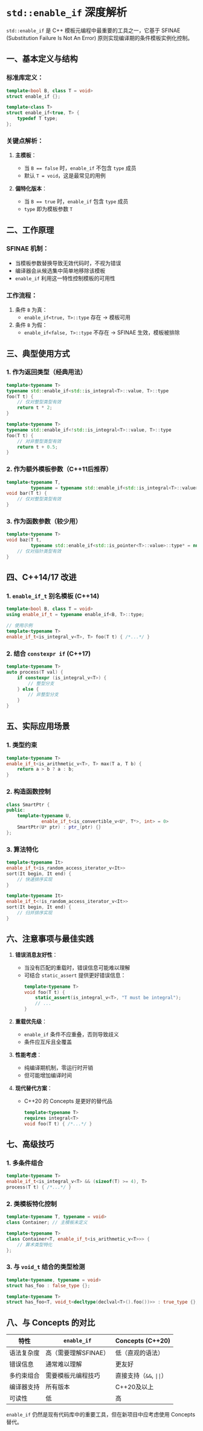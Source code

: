 # `std::enable_if` 深度解析

`std::enable_if` 是 C++ 模板元编程中最重要的工具之一，它基于 SFINAE (Substitution Failure Is Not An Error) 原则实现编译期的条件模板实例化控制。

## 一、基本定义与结构

### 标准库定义：
```cpp
template<bool B, class T = void>
struct enable_if {};

template<class T>
struct enable_if<true, T> {
    typedef T type;
};
```

### 关键点解析：
1. **主模板**：
   - 当 `B == false` 时，`enable_if` 不包含 `type` 成员
   - 默认 `T = void`，这是最常见的用例

2. **偏特化版本**：
   - 当 `B == true` 时，`enable_if` 包含 `type` 成员
   - `type` 即为模板参数 `T`

## 二、工作原理

### SFINAE 机制：
- 当模板参数替换导致无效代码时，不视为错误
- 编译器会从候选集中简单地移除该模板
- `enable_if` 利用这一特性控制模板的可用性

### 工作流程：
1. 条件 `B` 为真：
   - `enable_if<true, T>::type` 存在 → 模板可用
2. 条件 `B` 为假：
   - `enable_if<false, T>::type` 不存在 → SFINAE 生效，模板被排除

## 三、典型使用方式

### 1. 作为返回类型（经典用法）
```cpp
template<typename T>
typename std::enable_if<std::is_integral<T>::value, T>::type
foo(T t) {
    // 仅对整型类型有效
    return t * 2;
}

template<typename T>
typename std::enable_if<!std::is_integral<T>::value, T>::type
foo(T t) {
    // 对非整型类型有效
    return t + 0.5;
}
```

### 2. 作为额外模板参数（C++11后推荐）
```cpp
template<typename T, 
         typename = typename std::enable_if<std::is_integral<T>::value>::type>
void bar(T t) {
    // 仅对整型类型有效
}
```

### 3. 作为函数参数（较少用）
```cpp
template<typename T>
void baz(T t, 
         typename std::enable_if<std::is_pointer<T>::value>::type* = nullptr) {
    // 仅对指针类型有效
}
```

## 四、C++14/17 改进

### 1. `enable_if_t` 别名模板 (C++14)
```cpp
template<bool B, class T = void>
using enable_if_t = typename enable_if<B, T>::type;

// 使用示例
template<typename T>
enable_if_t<is_integral_v<T>, T> foo(T t) { /*...*/ }
```

### 2. 结合 `constexpr if` (C++17)
```cpp
template<typename T>
auto process(T val) {
    if constexpr (is_integral_v<T>) {
        // 整型分支
    } else {
        // 非整型分支
    }
}
```

## 五、实际应用场景

### 1. 类型约束
```cpp
template<typename T>
enable_if_t<is_arithmetic_v<T>, T> max(T a, T b) {
    return a > b ? a : b;
}
```

### 2. 构造函数控制
```cpp
class SmartPtr {
public:
    template<typename U, 
             enable_if_t<is_convertible_v<U*, T*>, int> = 0>
    SmartPtr(U* ptr) : ptr_(ptr) {}
};
```

### 3. 算法特化
```cpp
template<typename It>
enable_if_t<is_random_access_iterator_v<It>>
sort(It begin, It end) {
    // 快速排序实现
}

template<typename It>
enable_if_t<!is_random_access_iterator_v<It>>
sort(It begin, It end) {
    // 归并排序实现
}
```

## 六、注意事项与最佳实践

1. **错误消息友好性**：
   - 当没有匹配的重载时，错误信息可能难以理解
   - 可结合 `static_assert` 提供更好错误信息：
     ```cpp
     template<typename T>
     void foo(T t) {
         static_assert(is_integral_v<T>, "T must be integral");
         // ...
     }
     ```

2. **重载优先级**：
   - `enable_if` 条件不应重叠，否则导致歧义
   - 条件应互斥且全覆盖

3. **性能考虑**：
   - 纯编译期机制，零运行时开销
   - 但可能增加编译时间

4. **现代替代方案**：
   - C++20 的 Concepts 是更好的替代品
     ```cpp
     template<typename T>
     requires integral<T>
     void foo(T t) { /*...*/ }
     ```

## 七、高级技巧

### 1. 多条件组合
```cpp
template<typename T>
enable_if_t<is_integral_v<T> && (sizeof(T) >= 4), T>
process(T t) { /*...*/ }
```

### 2. 类模板特化控制
```cpp
template<typename T, typename = void>
class Container; // 主模板未定义

template<typename T>
class Container<T, enable_if_t<is_arithmetic_v<T>>> {
    // 算术类型特化
};
```

### 3. 与 `void_t` 结合的类型检测
```cpp
template<typename, typename = void>
struct has_foo : false_type {};

template<typename T>
struct has_foo<T, void_t<decltype(declval<T>().foo())>> : true_type {};
```

## 八、与 Concepts 的对比

| 特性                | `enable_if`                     | Concepts (C++20)             |
|---------------------|--------------------------------|-----------------------------|
| 语法复杂度           | 高（需要理解SFINAE）            | 低（直观的语法）             |
| 错误信息             | 通常难以理解                   | 更友好                      |
| 多约束组合           | 需要模板元编程技巧              | 直接支持（`&&`, `\|\|`）     |
| 编译器支持           | 所有版本                       | C++20及以上                 |
| 可读性               | 低                             | 高                          |

`enable_if` 仍然是现有代码库中的重要工具，但在新项目中应考虑使用 Concepts 替代。